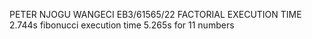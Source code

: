 PETER NJOGU WANGECI
EB3/61565/22 
FACTORIAL EXECUTION TIME 2.744s
fibonucci execution time 5.265s for 11 numbers
